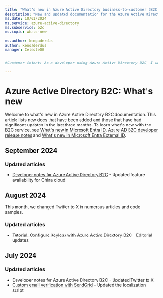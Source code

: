 ```yaml
---
title: "What's new in Azure Active Directory business-to-customer (B2C)"
description: "New and updated documentation for the Azure Active Directory business-to-customer (B2C)."
ms.date: 10/01/2024
ms.service: azure-active-directory
ms.subservice: b2c
ms.topic: whats-new

ms.author: kengaderdus
author: kengaderdus
manager: CelesteDG


#Customer intent: As a developer using Azure Active Directory B2C, I want to stay updated on the latest documentation changes and new features, so that I can effectively use and implement the B2C service in my applications.

---
```


# Azure Active Directory B2C: What's new

Welcome to what's new in Azure Active Directory B2C documentation. This article lists new docs that have been added and those that have had significant updates in the last three months. To learn what's new with the B2C service, see [What's new in Microsoft Entra ID](../active-directory/fundamentals/whats-new.md), [Azure AD B2C developer release notes](custom-policy-developer-notes.md) and [What's new in Microsoft Entra External ID](/entra/external-id/whats-new-docs).

## September 2024

### Updated articles

- [Developer notes for Azure Active Directory B2C](custom-policy-developer-notes.md) - Updated feature availability for China cloud

## August 2024

This month, we changed Twitter to X in numerous articles and code samples.

### Updated articles

- [Tutorial: Configure Keyless with Azure Active Directory B2C](partner-keyless.md) - Editorial updates

## July 2024

### Updated articles

- [Developer notes for Azure Active Directory B2C](custom-policy-developer-notes.md) - Updated Twitter to X
- [Custom email verification with SendGrid](custom-email-sendgrid.md) - Updated the localization script
